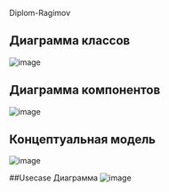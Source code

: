  Diplom-Ragimov
## Диаграмма классов
![image](https://github.com/Doltaran/Diplom-Ragimov/assets/49758795/be602986-c72c-462b-a29c-7b11d5d09d0d)

## Диаграмма компонентов
![image](https://github.com/Doltaran/Diplom-Ragimov/assets/49758795/23a46f01-27db-4ad9-8b73-2458fde95a20)

## Концептуальная модель
![image](https://github.com/Doltaran/Diplom-Ragimov/assets/49758795/9be7adf6-5402-4629-a2af-23ea4c97dbe3)

##Usecase Диаграмма
![image](https://github.com/Doltaran/Diplom-Ragimov/assets/49758795/1505954c-da43-4fe9-ba6b-b5d29ced334a)
